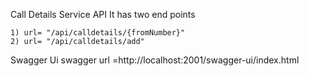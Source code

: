 Call Details Service API
  It has two end points
  
    1) url= "/api/calldetails/{fromNumber}"
    2) url= "/api/calldetails/add"
    
  Swagger Ui 
    swagger url =http://localhost:2001/swagger-ui/index.html

